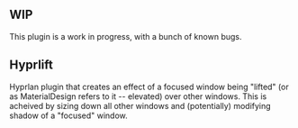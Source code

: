 ## WIP
This plugin is a work in progress, with a bunch of known bugs. 

## Hyprlift

Hyprlan plugin that creates an effect of a focused window being "lifted" (or as MaterialDesign refers to it -- elevated) over other windows. This is acheived by sizing down all other windows and (potentially) modifying shadow of a "focused" window.
